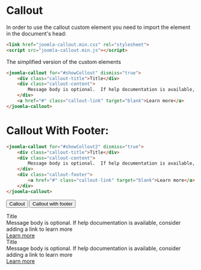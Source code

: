 # Callout

In order to use the callout custom element you need to import the element in the document's head:
```html
<link href="joomla-callout.min.css" rel="stylesheet">
<script src="joomla-callout.min.js"></script>
```

The simplified version of the custom elements
```html
<joomla-callout for="#showCollout" dismiss="true">
    <div class="callout-title">Title</div>
    <div class="callout-content">
        Message body is optional.  If help documentation is available, consider adding a link to learn more
    </div>
    <a href="#" class="callout-link" target="blank">Learn more</a>
</joomla-callout>
```

# Callout With Footer:
```html
<joomla-callout for="#showCollout2" dismiss="true">
    <div class="callout-title">Title</div>
    <div class="callout-content">
        Message body is optional.  If help documentation is available, consider adding a link to learn more
    </div>
    <div class="callout-footer">
        <a href="#" class="callout-link" target="blank">Learn more</a>
    </div>
</joomla-callout>
```

<button id="showCollout">Callout</button>
<button id="showCollout2">Callout with footer</button>

<joomla-callout for="#showCollout" dismiss="true">
    <div class="callout-title">Title</div>
    <div class="callout-content">
        Message body is optional.  If help documentation is available, consider adding a link to learn more
    </div>
    <a href="#" class="callout-link" target="blank">Learn more</a>
</joomla-callout>

<joomla-callout for="#showCollout2" dismiss="true">
    <div class="callout-title">Title</div>
    <div class="callout-content">
        Message body is optional.  If help documentation is available, consider adding a link to learn more
    </div>
    <div class="callout-footer">
        <a href="#" class="callout-link" target="blank">Learn more</a>
    </div>
</joomla-callout>
